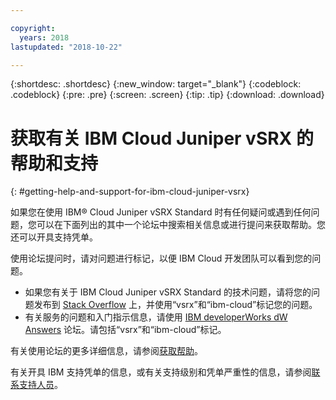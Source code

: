 ```yaml
---

copyright:
  years: 2018
lastupdated: "2018-10-22"

---
```


{:shortdesc: .shortdesc}
{:new_window: target="_blank"}
{:codeblock: .codeblock}
{:pre: .pre}
{:screen: .screen}
{:tip: .tip}
{:download: .download}

# 获取有关 IBM Cloud Juniper vSRX 的帮助和支持
{: #getting-help-and-support-for-ibm-cloud-juniper-vsrx}

如果您在使用 IBM® Cloud Juniper vSRX Standard 时有任何疑问或遇到任何问题，您可以在下面列出的其中一个论坛中搜索相关信息或进行提问来获取帮助。您还可以开具支持凭单。

使用论坛提问时，请对问题进行标记，以便 IBM Cloud 开发团队可以看到您的问题。

* 如果您有关于 IBM Cloud Juniper vSRX Standard 的技术问题，请将您的问题发布到 [Stack Overflow](https://stackoverflow.com/search?q=vsrx+ibm-cloud) 上，并使用“vsrx”和“ibm-cloud”标记您的问题。
* 有关服务的问题和入门指示信息，请使用 [IBM developerWorks dW Answers](https://developer.ibm.com/answers/topics/vsrx/) 论坛。请包括“vsrx”和“ibm-cloud”标记。

有关使用论坛的更多详细信息，请参阅[获取帮助](https://{DomainName}/docs/get-support?topic=get-support-using-avatar)。

有关开具 IBM 支持凭单的信息，或有关支持级别和凭单严重性的信息，请参阅[联系支持人员](/docs/get-support?topic=get-support-contacting-bluemix-support-dedicated-local)。
